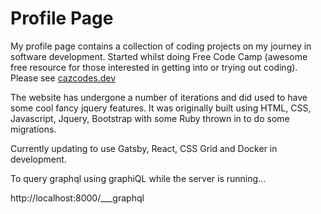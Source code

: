 # Profile Page

My profile page contains a collection of coding projects on my journey in software development. Started whilst doing Free Code Camp (awesome free resource for those interested in getting into or trying out coding). Please see [cazcodes.dev](https://cazcodes.dev)

The website has undergone a number of iterations and did used to have some cool fancy jquery features. It was originally built using HTML, CSS, Javascript, Jquery, Bootstrap with some Ruby thrown in to do some migrations.

Currently updating to use Gatsby, React, CSS Grid and Docker in development.

To query graphql using graphiQL while the server is running...

http://localhost:8000/___graphql
